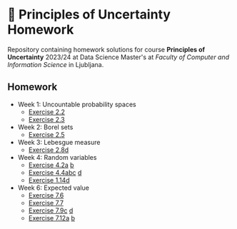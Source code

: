 # 🎲 Principles of Uncertainty Homework

Repository containing homework solutions for course **Principles of Uncertainty**
2023/24 at Data Science Master's at *Faculty of Computer and Information Science*
in Ljubljana.

## Homework

- Week 1: Uncountable probability spaces
  - [Exercise 2.2](week_1/2_2.md)
  - [Exercise 2.3](week_1/2_3.md)
- Week 2: Borel sets
  - [Exercise 2.5](week_2/2_5.md)
- Week 3: Lebesgue measure
  - [Exercise 2.8d](week_3/2_8.ipynb)
- Week 4: Random variables
  - [Exercise 4.2a](week_4/4_2a.ipynb) [b](week_4/4_2b.md)
  - [Exercise 4.4abc](week_4/4_4abc.md) [d](week_4/4_4d.ipynb)
  - [Exercise 1.14d](week_4/1_14d.ipynb)
- Week 6: Expected value
  - [Exercise 7.6](week_6/7_6.md)
  - [Exercise 7.7](week_6/7_7.md)
  - [Exercise 7.9c](week_6/7_9c.md) [d](week_6/7_9d.ipynb)
  - [Exercise 7.12a](week_6/7_12a.ipynb) [b](week_6/7_12b.md)
